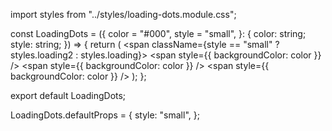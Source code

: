 import styles from "../styles/loading-dots.module.css";

const LoadingDots = ({
color = "#000",
style = "small",
}: {
color: string;
style: string;
}) => {
return (
<span className={style == "small" ? styles.loading2 : styles.loading}>
<span style={{ backgroundColor: color }} />
<span style={{ backgroundColor: color }} />
<span style={{ backgroundColor: color }} />
</span>
);
};

export default LoadingDots;

LoadingDots.defaultProps = {
style: "small",
};
